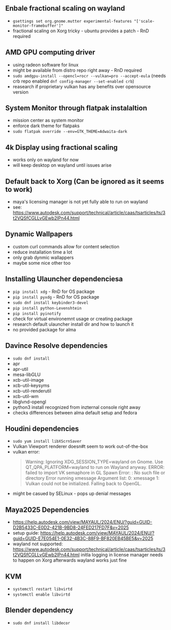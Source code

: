 ## Enbale fractional scaling on wayland
* `gsettings set org.gnome.mutter experimental-features "['scale-monitor-framebuffer']"`
* fractional scaling on Xorg tricky - ubuntu provides a patch - RnD required

## AMD GPU computing driver
* using radeon software for linux
* might be available from distro repo right away - RnD required
* `sudo amdgpu-install --opencl=rocr --vulkan=pro --accept-eula` (needs crb repo enabled `dnf config-manager --set-enabled crb`) 
* reasearch if proprietary vulkan has any benefits over opensource version

## System Monitor through flatpak instalaltion
* mission center as system monitor
* enforce dark theme for flatpaks
* `sudo flatpak override --env=GTK_THEME=Adwaita-dark`

## 4k Display using fractional scaling
* works only on wayland for now
* will keep desktop on wayland until issues arise

## Default back to Xorg (Can be ignored as it seems to work)
* maya's licensing manager is not yet fully able to run on wayland
* see: https://www.autodesk.com/support/technical/article/caas/tsarticles/ts/3t2VQSfCGLLvGEwb2lPn44.html

## Dynamic Wallpapers
* custom curl commands allow for content selection
* reduce installation time a lot
* only grab dynmic wallappers
* maybe some nice other too

## Installing Ulauncher dependenciesa
* `pip install xdg` - RnD for OS package
* `pip install pyxdg` - RnD for OS package
* `sudo dnf install keybinder3-devel`
* `pip install python-Levenshtein`
* `pip install pyinotify`
* check for virtual environemnt usage or creating package
* research default ulauncher install dir and how to launch it
* no provided package for alma

## Davince Resolve dependencies
* `sudo dnf install`
 * apr
 * apr-util
 * mesa-libGLU
 * xcb-util-image
 * xcb-util-keysyms
 * xcb-util-renderutil
 * xcb-util-wm
 * libglvnd-opengl
* python3 install recognized from inzternal console right away
* checks differences between alma default setup and fedora

## Houdini dependencies
* `sudo yum install libXScrnSaver`
* Vulkan Viewport renderer doesn#t seem to work out-of-the-box
* vulkan error:
  > Warning: Ignoring XDG_SESSION_TYPE=wayland on Gnome. Use QT_QPA_PLATFORM=wayland to run on Wayland anyway.
ERROR: failed to import VK semaphore in GL
Spawn Error: : No such file or directory
Error running xmessage
Argument list:
   0: xmessage
   1: Vulkan could not be initialized. Falling back to OpenGL.
* might be casued by SELinux - pops up denial messages

## Maya2025 Dependencies
* https://help.autodesk.com/view/MAYAUL/2024/ENU/?guid=GUID-D2B5433C-E0D2-421B-9BD8-24FED217FD7F&v=2025
* setup guide: https://help.autodesk.com/view/MAYAUL/2024/ENU/?guid=GUID-E7E054E1-0E32-4B3C-88F9-BF820EB45BE5&v=2025
* wayland not supported: https://www.autodesk.com/support/technical/article/caas/tsarticles/ts/3t2VQSfCGLLvGEwb2lPn44.html
  initla logging in license manager needs to happen on Xorg afterwards wayland works just fine

## KVM
* `systemctl restart libvirtd`
* `systemctl enable libvirtd`

## Blender dependency
* `sudo dnf install libdecor`
